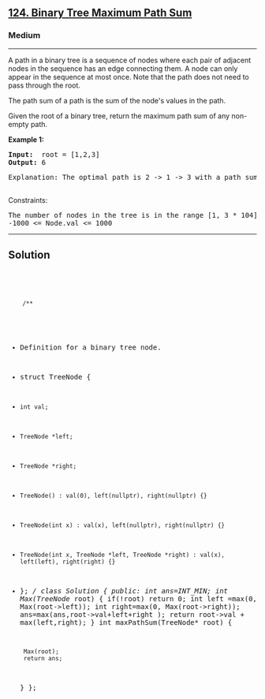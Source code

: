 
<h2><a href="https://leetcode.com/problems/binary-tree-maximum-path-sum/description/">124. Binary Tree Maximum Path Sum</a></h2>
<h3>Medium</h3>
<hr>
<div><p>
A path in a binary tree is a sequence of nodes where each pair of adjacent nodes in the sequence has an edge connecting them. A node can only appear in the sequence at most once. Note that the path does not need to pass through the root.

The path sum of a path is the sum of the node's values in the path.

Given the root of a binary tree, return the maximum path sum of any non-empty path.
</p>


<p><strong>Example 1:</strong></p>
<pre><strong>Input:</strong>  root = [1,2,3]
<strong>Output:</strong> 6
</pre>
<pre>
Explanation: The optimal path is 2 -> 1 -> 3 with a path sum of 2 + 1 + 3 = 6.
  </pre>
  

 

Constraints:
<pre>
The number of nodes in the tree is in the range [1, 3 * 104].
-1000 <= Node.val <= 1000
</pre>
<hr>
 <h2><strong><b>Solution</b></strong></h2>
 <br>
 <pre>
 
        /**
 * Definition for a binary tree node.
 * struct TreeNode {
 *     int val;
 *     TreeNode *left;
 *     TreeNode *right;
 *     TreeNode() : val(0), left(nullptr), right(nullptr) {}
 *     TreeNode(int x) : val(x), left(nullptr), right(nullptr) {}
 *     TreeNode(int x, TreeNode *left, TreeNode *right) : val(x), left(left), right(right) {}
 * };
 */
class Solution {
public: 
    int ans=INT_MIN;
    int Max(TreeNode* root)
    {
        if(!root) return 0;
        int left =max(0, Max(root->left));
        int right=max(0, Max(root->right));
        ans=max(ans,root->val+left+right );
        return root->val + max(left,right);
    }
    int maxPathSum(TreeNode* root) {
       
        Max(root);
        return ans;
    }
};
          
 </pre>

